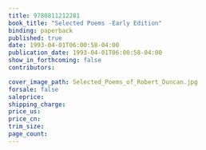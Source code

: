 ```yaml
---
title: 9780811212281
book_title: "Selected Poems -Early Edition"
binding: paperback
published: true
date: 1993-04-01T06:00:58-04:00
publication_date: 1993-04-01T06:00:58-04:00
show_in_forthcoming: false
contributors:

cover_image_path: Selected_Poems_of_Robert_Duncan.jpg
forsale: false
saleprice:
shipping_charge:
price_us:
price_cn:
trim_size:
page_count:
---
```



